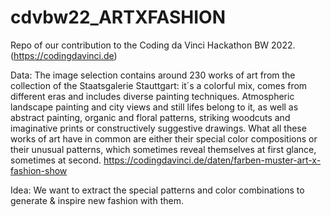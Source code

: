 # cdvbw22_ARTXFASHION
Repo of our contribution to the Coding da Vinci Hackathon BW 2022. (https://codingdavinci.de)

Data:
The image selection contains around 230 works of art from the collection of the Staatsgalerie Stauttgart: it´s a colorful mix, comes from different eras and includes diverse painting techniques. Atmospheric landscape painting and city views and still lifes belong to it, as well as abstract painting, organic and floral patterns, striking woodcuts and imaginative prints or constructively suggestive drawings.
What all these works of art have in common are either their special color compositions or their unusual patterns, which sometimes reveal themselves at first glance, sometimes at second.
https://codingdavinci.de/daten/farben-muster-art-x-fashion-show


Idea:
We want to extract the special patterns and color combinations to generate & inspire new fashion with them.
